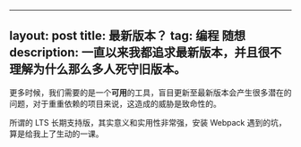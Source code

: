 <!--
 * @Author: your name
 * @Date: 2020-03-08 16:42:34
 * @LastEditTime: 2020-12-27 15:47:55
 * @LastEditors: your name
 * @Description: In User Settings Edit
 * @FilePath: \Sincerajn.github.io\_posts\2020-03-08-memo.md
-->
---
layout: post
title: 最新版本？
tag: 编程 随想
description: 一直以来我都追求最新版本，并且很不理解为什么那么多人死守旧版本。
---

更多时候，我们需要的是一个**可用**的工具，盲目更新至最新版本会产生很多潜在的问题，对于重重依赖的项目来说，这造成的威胁是致命性的。

所谓的 LTS 长期支持版，其实意义和实用性非常强，安装 Webpack 遇到的坑，算是给我上了生动的一课。